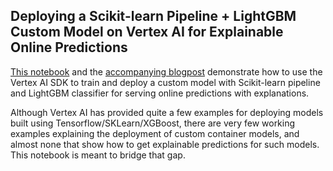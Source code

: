 ## Deploying a Scikit-learn Pipeline + LightGBM Custom Model on Vertex AI for Explainable Online Predictions

[This notebook](https://github.com/pankajrsingla/vertexai_ml6/blob/main/xai_skl_lgbm.ipynb) and the [accompanying blogpost](https://medium.com/@pankaj_singla/vertex-ai-is-all-you-need-ba3a22c349dc) demonstrate how to use the Vertex AI SDK to train and deploy a custom model with Scikit-learn pipeline and LightGBM classifier for serving online predictions with explanations. 

Although Vertex AI has provided quite a few examples for deploying models built using Tensorflow/SKLearn/XGBoost, there are very few working examples explaining the deployment of custom container models, and almost none that show how to get explainable predictions for such models. This notebook is meant to bridge that gap.

